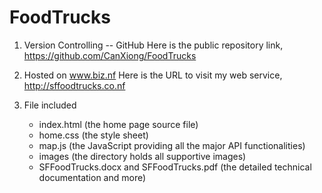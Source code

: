 # FoodTrucks
1. 	Version Controlling -- GitHub
	Here is the public repository link, https://github.com/CanXiong/FoodTrucks
	
2. 	Hosted on www.biz.nf
	Here is the URL to visit my web service, http://sffoodtrucks.co.nf
	
3. 	File included
	- index.html (the home page source file)
	- home.css (the style sheet)
	- map.js (the JavaScript providing all the major API functionalities)
	- images (the directory holds all supportive images)
	- SFFoodTrucks.docx and SFFoodTrucks.pdf (the detailed technical documentation and more)
